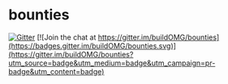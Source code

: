 # bounties

[![Gitter](https://badges.gitter.im/buildOMG/bounties.svg)](https://gitter.im/buildOMG/bounties?utm_source=badge&utm_medium=badge&utm_campaign=pr-badge) [![Join the chat at https://gitter.im/buildOMG/bounties](https://badges.gitter.im/buildOMG/bounties.svg)](https://gitter.im/buildOMG/bounties?utm_source=badge&utm_medium=badge&utm_campaign=pr-badge&utm_content=badge)

